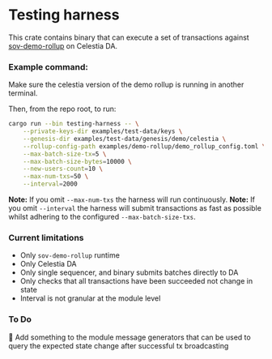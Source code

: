 # Testing harness

This crate contains binary that can execute a set of transactions against [sov-demo-rollup](../../examples/demo-rollup/README_CELESTIA.md) on Celestia DA.


### Example command:

Make sure the celestia version of the demo rollup is running in another terminal.

Then, from the repo root, to run:

```bash
cargo run --bin testing-harness -- \
    --private-keys-dir examples/test-data/keys \
    --genesis-dir examples/test-data/genesis/demo/celestia \
    --rollup-config-path examples/demo-rollup/demo_rollup_config.toml \
    --max-batch-size-tx=5 \
    --max-batch-size-bytes=10000 \
    --new-users-count=10 \
    --max-num-txs=50 \
    --interval=2000
```

__Note:__ If you omit `--max-num-txs` the harness will run continuously.
__Note:__ If you omit `--interval` the harness will submit transactions as fast as possible whilst adhering to the configured `--max-batch-size-txs`.

### Current limitations

 * Only `sov-demo-rollup` runtime
 * Only Celestia DA
 * Only single sequencer, and binary submits batches directly to DA
 * Only checks that all transactions have been succeeded not change in state
 * Interval is not granular at the module level

### To Do
:black_square_button: Add something to the module message generators that can be used to query the expected state change after successful tx broadcasting